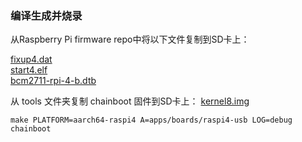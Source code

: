
### 编译生成并烧录

从Raspberry Pi firmware repo中将以下文件复制到SD卡上：

[fixup4.dat](https://github.com/raspberrypi/firmware/raw/master/boot/fixup4.dat) <br>
[start4.elf](https://github.com/raspberrypi/firmware/raw/master/boot/start4.elf) <br>
[bcm2711-rpi-4-b.dtb](https://github.com/raspberrypi/firmware/raw/master/boot/bcm2711-rpi-4-b.dtb) <br>


从 tools 文件夹复制 chainboot 固件到SD卡上：
[kernel8.img](../../../tools/raspi4/common/image/chainboot/kernel8.img)


```shell
make PLATFORM=aarch64-raspi4 A=apps/boards/raspi4-usb LOG=debug chainboot
```